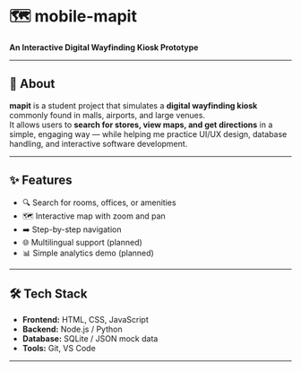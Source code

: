 # 🗺️ mobile-mapit  
**An Interactive Digital Wayfinding Kiosk Prototype**

---

## 📖 About  
**mapit** is a student project that simulates a **digital wayfinding kiosk** commonly found in malls, airports, and large venues.  
It allows users to **search for stores, view maps, and get directions** in a simple, engaging way — while helping me practice UI/UX design, database handling, and interactive software development.

---

## ✨ Features  
- 🔍 Search for rooms, offices, or amenities  
- 🗺️ Interactive map with zoom and pan  
- ➡️ Step-by-step navigation  
- 🌐 Multilingual support (planned)  
- 📊 Simple analytics demo (planned)  

---

## 🛠️ Tech Stack  
- **Frontend:** HTML, CSS, JavaScript  
- **Backend:** Node.js / Python
- **Database:** SQLite / JSON mock data  
- **Tools:** Git, VS Code  

---
